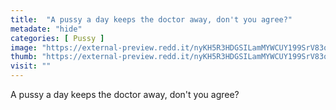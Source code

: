 ```yaml
---
title:  "A pussy a day keeps the doctor away, don't you agree?"
metadate: "hide"
categories: [ Pussy ]
image: "https://external-preview.redd.it/nyKH5R3HDGSILamMYWCUY199SrV83qXKux48Vc4tjcQ.jpg?auto=webp&s=5b13c730a53797cf95842e8a1e302b2984e09621"
thumb: "https://external-preview.redd.it/nyKH5R3HDGSILamMYWCUY199SrV83qXKux48Vc4tjcQ.jpg?width=1080&crop=smart&auto=webp&s=aff9fb2fffa568431ef09e8db93a1865f414ca38"
visit: ""
---
```

A pussy a day keeps the doctor away, don't you agree?
